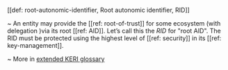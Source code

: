 [[def: root-autonomic-identifier, Root autonomic identifier, RID]]

~ An entity may provide the [[ref: root-of-trust]] for some ecosystem (with delegation )via its root [[ref: AID]]. Let’s call this the _RID_ for "root AID". The RID must be protected using the highest level of [[ref: security]] in its [[ref: key-management]].

~ More in <a href="https://weboftrust.github.io/WOT-terms/docs/glossary/root-autonomic-identifier">extended KERI glossary</a>
